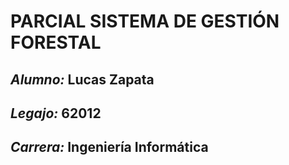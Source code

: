 # PARCIAL SISTEMA DE GESTIÓN FORESTAL
*Alumno:* Lucas Zapata
---
*Legajo:* 62012
---
*Carrera:* Ingeniería Informática
---
